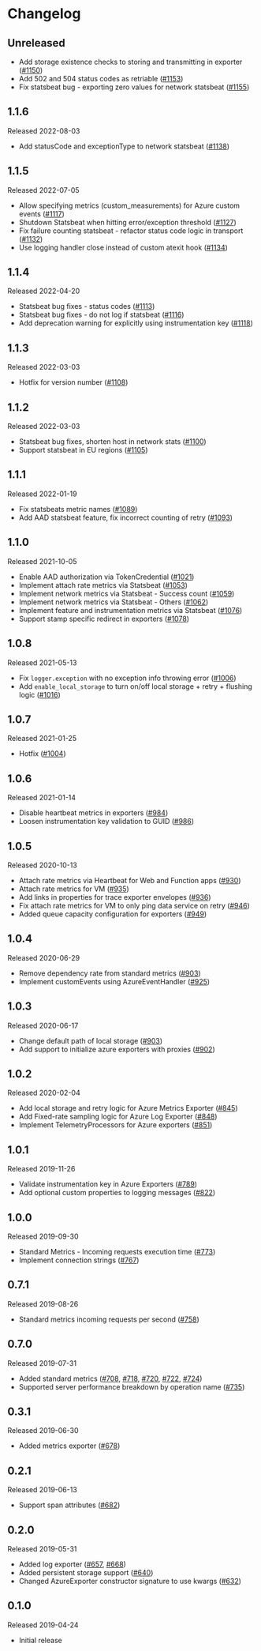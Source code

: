 # Changelog

## Unreleased

- Add storage existence checks to storing and transmitting in exporter
([#1150](https://github.com/census-instrumentation/opencensus-python/pull/1150))
- Add 502 and 504 status codes as retriable
([#1153](https://github.com/census-instrumentation/opencensus-python/pull/1153))
- Fix statsbeat bug - exporting zero values for network statsbeat
([#1155](https://github.com/census-instrumentation/opencensus-python/pull/1155))

## 1.1.6
Released 2022-08-03

- Add statusCode and exceptionType to network statsbeat
([#1138](https://github.com/census-instrumentation/opencensus-python/pull/1138))

## 1.1.5
Released 2022-07-05

- Allow specifying metrics (custom_measurements) for Azure custom events
([#1117](https://github.com/census-instrumentation/opencensus-python/pull/1117))
- Shutdown Statsbeat when hitting error/exception threshold
([#1127](https://github.com/census-instrumentation/opencensus-python/pull/1127))
- Fix failure counting statsbeat - refactor status code logic in transport
([#1132](https://github.com/census-instrumentation/opencensus-python/pull/1132))
- Use logging handler close instead of custom atexit hook
([#1134](https://github.com/census-instrumentation/opencensus-python/pull/1134))

## 1.1.4
Released 2022-04-20

- Statsbeat bug fixes - status codes
([#1113](https://github.com/census-instrumentation/opencensus-python/pull/1113))
- Statsbeat bug fixes - do not log if statsbeat
([#1116](https://github.com/census-instrumentation/opencensus-python/pull/1116))
- Add deprecation warning for explicitly using instrumentation key
([#1118](https://github.com/census-instrumentation/opencensus-python/pull/1118))

## 1.1.3
Released 2022-03-03

- Hotfix for version number
([#1108](https://github.com/census-instrumentation/opencensus-python/pull/1108))

## 1.1.2
Released 2022-03-03

- Statsbeat bug fixes, shorten host in network stats
([#1100](https://github.com/census-instrumentation/opencensus-python/pull/1100))
- Support statsbeat in EU regions
([#1105](https://github.com/census-instrumentation/opencensus-python/pull/1105))

## 1.1.1
Released 2022-01-19

- Fix statsbeats metric names
([#1089](https://github.com/census-instrumentation/opencensus-python/pull/1089))
- Add AAD statsbeat feature, fix incorrect counting of retry
([#1093](https://github.com/census-instrumentation/opencensus-python/pull/1093))

## 1.1.0
Released 2021-10-05

- Enable AAD authorization via TokenCredential
([#1021](https://github.com/census-instrumentation/opencensus-python/pull/1021))
- Implement attach rate metrics via Statsbeat
([#1053](https://github.com/census-instrumentation/opencensus-python/pull/1053))
- Implement network metrics via Statsbeat - Success count
([#1059](https://github.com/census-instrumentation/opencensus-python/pull/1059))
- Implement network metrics via Statsbeat - Others
([#1062](https://github.com/census-instrumentation/opencensus-python/pull/1062))
- Implement feature and instrumentation metrics via Statsbeat
([#1076](https://github.com/census-instrumentation/opencensus-python/pull/1076))
- Support stamp specific redirect in exporters
([#1078](https://github.com/census-instrumentation/opencensus-python/pull/1078))

## 1.0.8
Released 2021-05-13

- Fix `logger.exception` with no exception info throwing error
([#1006](https://github.com/census-instrumentation/opencensus-python/pull/1006))
- Add `enable_local_storage` to turn on/off local storage + retry + flushing logic
([#1016](https://github.com/census-instrumentation/opencensus-python/pull/1016))

## 1.0.7
Released 2021-01-25

- Hotfix
([#1004](https://github.com/census-instrumentation/opencensus-python/pull/1004))

## 1.0.6
Released 2021-01-14

- Disable heartbeat metrics in exporters
  ([#984](https://github.com/census-instrumentation/opencensus-python/pull/984))
- Loosen instrumentation key validation to GUID
  ([#986](https://github.com/census-instrumentation/opencensus-python/pull/986))

## 1.0.5
Released 2020-10-13

- Attach rate metrics via Heartbeat for Web and Function apps
  ([#930](https://github.com/census-instrumentation/opencensus-python/pull/930))
- Attach rate metrics for VM
  ([#935](https://github.com/census-instrumentation/opencensus-python/pull/935))
- Add links in properties for trace exporter envelopes
  ([#936](https://github.com/census-instrumentation/opencensus-python/pull/936))
- Fix attach rate metrics for VM to only ping data service on retry
  ([#946](https://github.com/census-instrumentation/opencensus-python/pull/946))
- Added queue capacity configuration for exporters
  ([#949](https://github.com/census-instrumentation/opencensus-python/pull/949))

## 1.0.4
Released 2020-06-29

- Remove dependency rate from standard metrics
  ([#903](https://github.com/census-instrumentation/opencensus-python/pull/903))
- Implement customEvents using AzureEventHandler
  ([#925](https://github.com/census-instrumentation/opencensus-python/pull/925))

## 1.0.3
Released 2020-06-17

- Change default path of local storage
  ([#903](https://github.com/census-instrumentation/opencensus-python/pull/903))
- Add support to initialize azure exporters with proxies
  ([#902](https://github.com/census-instrumentation/opencensus-python/pull/902))

## 1.0.2
Released 2020-02-04

- Add local storage and retry logic for Azure Metrics Exporter
  ([#845](https://github.com/census-instrumentation/opencensus-python/pull/845))
- Add Fixed-rate sampling logic for Azure Log Exporter
  ([#848](https://github.com/census-instrumentation/opencensus-python/pull/848))
- Implement TelemetryProcessors for Azure exporters
  ([#851](https://github.com/census-instrumentation/opencensus-python/pull/851))

## 1.0.1
Released 2019-11-26

- Validate instrumentation key in Azure Exporters
  ([#789](https://github.com/census-instrumentation/opencensus-python/pull/789))
- Add optional custom properties to logging messages
  ([#822](https://github.com/census-instrumentation/opencensus-python/pull/822))

## 1.0.0
Released 2019-09-30

- Standard Metrics - Incoming requests execution time
  ([#773](https://github.com/census-instrumentation/opencensus-python/pull/773))
- Implement connection strings
  ([#767](https://github.com/census-instrumentation/opencensus-python/pull/767))

## 0.7.1
Released 2019-08-26

- Standard metrics incoming requests per second
  ([#758](https://github.com/census-instrumentation/opencensus-python/pull/758))

## 0.7.0
Released 2019-07-31

- Added standard metrics
  ([#708](https://github.com/census-instrumentation/opencensus-python/pull/708),
   [#718](https://github.com/census-instrumentation/opencensus-python/pull/718),
   [#720](https://github.com/census-instrumentation/opencensus-python/pull/720),
   [#722](https://github.com/census-instrumentation/opencensus-python/pull/722),
   [#724](https://github.com/census-instrumentation/opencensus-python/pull/724))
- Supported server performance breakdown by operation name
  ([#735](https://github.com/census-instrumentation/opencensus-python/pull/735))

## 0.3.1
Released 2019-06-30

- Added metrics exporter
  ([#678](https://github.com/census-instrumentation/opencensus-python/pull/678))

## 0.2.1
Released 2019-06-13

- Support span attributes
  ([#682](https://github.com/census-instrumentation/opencensus-python/pull/682))

## 0.2.0
Released 2019-05-31

- Added log exporter
  ([#657](https://github.com/census-instrumentation/opencensus-python/pull/657),
  [#668](https://github.com/census-instrumentation/opencensus-python/pull/668))
- Added persistent storage support
  ([#640](https://github.com/census-instrumentation/opencensus-python/pull/640))
- Changed AzureExporter constructor signature to use kwargs
  ([#632](https://github.com/census-instrumentation/opencensus-python/pull/632))

## 0.1.0
Released 2019-04-24

- Initial release
